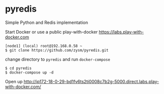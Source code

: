 # pyredis
Simple Python and Redis implementation


Start Docker or use a public play-with-docker https://labs.play-with-docker.com


    [node1] (local) root@192.168.0.58 ~
    $ git clone https://github.com/zysm/pyredis.git

change directory to `pyredis` and run `docker-compose`
    
    $ cd pyredis
    $ docker-compose up -d

Open up http://ip172-18-0-29-bd1fv6ts2ti0008c7b2g-5000.direct.labs.play-with-docker.com/ 
